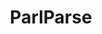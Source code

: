 ---
schema: default
title: ParlParse
organization: mySociety
notes: Data on Members of Parliament and Hansard in the UK.
resources:
  - name: Members of Parliament
    url: 'http://parser.theyworkforyou.com/members.html'
    format: html
  - name: Hansard Reports
    url: 'http://parser.theyworkforyou.com/hansard.html'
    format: html
license: ''
category:
  - People
  - United Kingdom
  - TheyWorkForYou
maintainer: ''
maintainer_email: ''
last_modified: ''
more_info: ''
---
